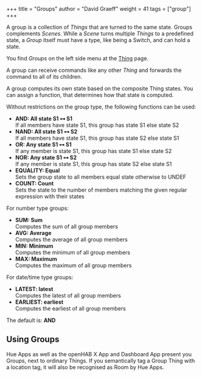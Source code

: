 +++
title = "Groups"
author = "David Graeff"
weight = 41
tags = ["group"]
+++

A group is a collection of *Things* that are turned to the same state.
Groups complements *Scenes*. While a *Scene* turns multiple *Things* to a predefined state,
a *Group* itself must have a type, like being a Switch, and can hold a state. 

You find *Groups* on the left side menu at the <a class="demolink" href="">Thing</a> page.

A group can receive commands like any other *Thing* and forwards the command to all of its children.

A group computes its own state based on the composite Thing states.
You can assign a function, that determines how that state is computed. 

Without restrictions on the group type, the following functions can be used:

* **AND: All state S1 ⊶ S1**<br> If all members have state S1, this group has state S1 else state S2
* **NAND: All state S1 ⊶ S2**<br> If all members have state S1, this group has state S2 else state S1
* **OR: Any state S1 ⊶ S1**<br> If any member is state S1, this group has state S1 else state S2
* **NOR: Any state S1 ⊶ S2**<br> If any member is state S1, this group has state S2 else state S1
* **EQUALITY: Equal**<br> Sets the group state to all members equal state otherwise to UNDEF
* **COUNT: Count**<br> Sets the state to the number of members matching the given regular expression with their states

For number type groups:

* **SUM: Sum**<br> Computes the sum of all group members
* **AVG: Average**<br> Computes the average of all group members
* **MIN: Minimum**<br> Computes the minimum of all group members
* **MAX: Maximum**<br> Computes the maximum of all group members

For date/time type groups:

* **LATEST: latest**<br> Computes the latest of all group members
* **EARLIEST: earliest**<br> Computes the earliest of all group members

The default is: **AND**

## Using Groups

Hue Apps as well as the openHAB X App and Dashboard App present you Groups, next to ordinary Things.
If you semantically tag a Group Thing with a location tag, it will also be recognised as Room by Hue Apps.

